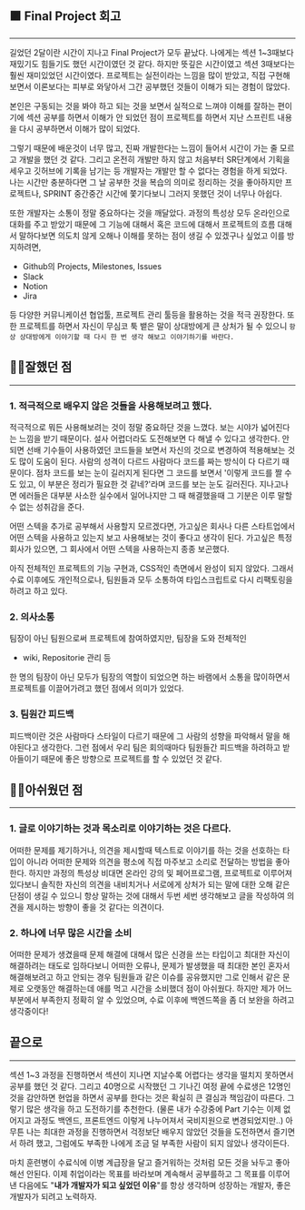 ## 🟪 Final Project 회고

---

길었던 2달이란 시간이 지나고 Final Project가 모두 끝났다.
나에게는 섹션 1~3때보다 재밌기도 힘들기도 했던 시간이였던 것 같다.
하지만 뜻깊은 시간이였고 섹션 3때보다는 훨씬 재미있었던 시간이였다.
프로젝트는 실전이라는 느낌을 많이 받았고, 직접 구현해보면서 이론보다는 피부로
와닿아서 그간 공부했던 것들이 이해가 되는 경험이 많았다.

본인은 구동되는 것을 봐야 하고 되는 것을 보면서 실적으로 느껴야 이해를
잘하는 편이기에 섹션 공부를 하면서 이해가 안 되었던 점이 프로젝트를 하면서
지난 스프린트 내용을 다시 공부하면서 이해가 많이 되었다.

그렇기 때문에 배운것이 너무 많고, 진짜 개발한다는 느낌이 들어서 시간이 가는 줄
모르고 개발을 했던 것 같다. 그리고 온전히 개발만 하지 않고 처음부터 SR단계에서
기획을 세우고 깃허브에 기록을 남기는 등 개발자는 개발만 할 수 없다는 경험을
하게 되었다. 나는 시간만 충분하다면 그 날 공부한 것을 복습의 의미로 정리하는 것을 좋아하지만 프로젝트나, SPRINT 중간중간 시간에 쫓기다보니 그러지 못했던 것이
너무나 아쉽다.

또한 개발자는 소통이 정말 중요하다는 것을 깨달았다.
과정의 특성상 모두 온라인으로 대화를 주고 받았기 때문에
그 기능에 대해서 혹은 코드에 대해서 프로젝트의 흐름 대해서 말하다보면
의도치 않게 오해나 이해를 못하는 점이 생길 수 있겠구나 싶었고 이를 방지하려면,

- Github의 Projects, Milestones, Issues
- Slack
- Notion
- Jira

등 다양한 커뮤니케이션 협업툴, 프로젝트 관리 툴등을 활용하는 것을 적극 권장한다.
또한 프로젝트를 하면서 자신이 무심코 툭 뱉은 말이 상대방에게 큰 상처가 될 수 있으니
`항상 상대방에게 이야기할 때 다시 한 번 생각 해보고 이야기하기를 바란다.`

## 👍🏼잘했던 점

---

### 1. 적극적으로 배우지 않은 것들을 사용해보려고 했다.

적극적으로 뭐든 사용해보려는 것이 정말 중요하단 것을 느꼈다. 보는 시야가 넓어진다는
느낌을 받기 때문이다. 설사 어렵더라도 도전해보면 다 해낼 수 있다고 생각한다.
안되면 선배 기수들이 사용하였던 코드들을 보면서 자신의 것으로 변경하여 적용해보는 것도 많이 도움이 된다. 사람의 성격이 다르드 사람마다 코드를 짜는 방식이 다 다르기 때문이다.
점차 코드를 보는 눈이 길러지게 된다면 그 코드를 보면서 '이렇게 코드를 짤 수도 있고, 이 부분은 정리가 필요한 것 같네?'라며 코드를 보는 눈도 길러진다.
지나고나면 에러들은 대부분 사소한 실수에서 일어나지만 그 때 해결했을때 그 기분은
이루 말할 수 없는 성취감을 준다.

어떤 스텍을 추가로 공부해서 사용할지 모르겠다면, 가고싶은 회사나 다른 스타트업에서
어떤 스텍을 사용하고 있는지 보고 사용해보는 것이 좋다고 생각이 된다.
가고싶은 특정 회사가 있으면, 그 회사에서 어떤 스텍을 사용하는지 종종 보곤했다.

아직 전체적인 프로젝트의 기능 구현과, CSS적인 측면에서 완성이 되지 않았다.
그래서 수료 이후에도 개인적으로나, 팀원들과 모두 소통하여 타입스크립트로 다시
리팩토링을 하려고 하고 있다.

### 2. 의사소통

팀장이 아닌 팀원으로써 프로젝트에 참여하였지만, 팀장을 도와 전체적인

- wiki, Repositorie 관리 등

한 명의 팀장이 아닌 모두가 팀장의 역할이 되었으면 하는 바램에서 소통을 많이하면서
프로젝트를 이끌어가려고 했던 점에서 의미가 있었다.

### 3. 팀원간 피드백

피드백이란 것은 사람마다 스타일이 다르기 때문에 그 사람의 성향을 파악해서
말을 해야된다고 생각한다. 그런 점에서 우리 팀은 회의때마다 팀원들간 피드백을
하려하고 받아들이기 때문에 좋은 방향으로 프로젝트를 할 수 있었던 것 같다.

## 💪🏻아쉬웠던 점

---

### 1. 글로 이야기하는 것과 목소리로 이야기하는 것은 다르다.

어떠한 문제를 제기하거나, 의견을 제시할때 텍스트로 이야기를 하는 것을 선호하는 타입이
아니라 어떠한 문제와 의견을 평소에 직접 마주보고 소리로 전달하는 방법을 좋아한다.
하지만 과정의 특성상 비대면 온라인 강의 및 페어프로그램, 프로젝트로 이루어져 있다보니
솔직한 자신의 의견을 내비치거나 서로에게 상처가 되는 말에 대한 오해 같은 단점이 생길 수
있으니 항상 말하는 것에 대해서 두번 세번 생각해보고 글을 작성하여 의견을 제시하는 방향이
좋을 것 같다는 의견이다.

### 2. 하나에 너무 많은 시간을 소비

어떠한 문제가 생겼을때 문제 해결에 대해서 많은 신경을 쓰는 타입이고 최대한
자신이 해결하려는 태도로 임하다보니 어떠한 오류나, 문제가 발생했을 때
최대한 본인 혼자서 해결해보려고 하고 안되는 경우 팀원들과 같은 이슈를 공유했지만
그로 인해서 같은 문제로 오랫동안 해결하는데 애를 먹고 시간을 소비했더 점이 아쉬웠다.
하지만 제가 어느 부분에서 부족한지 정확히 알 수 있었으며, 수료 이후에 백엔드쪽을 좀 더 보완을 하려고 생각중이다!

## 끝으로

---

섹션 1~3 과정을 진행하면서 섹션이 지나면 지날수록 어렵다는 생각을 떨치지 못하면서
공부를 했던 것 같다. 그리고 40명으로 시작했던 그 기나긴 여정 끝에 수료생은 12명인 것을 감안하면 현업을 하면서 공부를 한다는 것은 확실히 큰 결심과 책임감이 따른다.
그렇기 많은 생각을 하고 도전하기를 추천한다.
(물론 내가 수강중에 Part 기수는 이제 없어지고 과정도 백엔드, 프론트엔드 이렇게 나누어져서
국비지원으로 변경되었지만..)
아무튼 나는 최대한 과정을 진행하면서 걱정보단 배우지 않았던 것들을 도전하면서 즐기면서
하려 했고, 그럼에도 부족한 나에게 조금 덜 부족한 사람이 되지 않았나 생각이든다.

마치 훈련병이 수료식에 이병 계급장을 달고 즐거워하는 것처럼 모든 것을 놔두고 좋아해선 안된다.
이제 취업이라는 목표를 바라보며 계속해서 공부를하고 그 목표를 이루어낸 다음에도
"**내가 개발자가 되고 싶었던 이유**"를 항상 생각하며 성장하는 개발자, 좋은 개발자가 되려고
노력하자.
